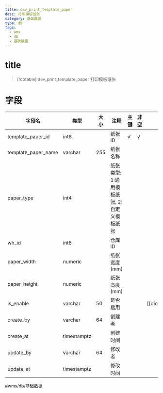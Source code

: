 ```yaml
---
title: dev_print_template_paper
desc: 打印模板纸张
category: 基础数据
type: db
tags:
  - wms
  - db
  - 基础数据
---
```


# title
>[!dbtable] dev_print_template_paper
> 打印模板纸张

# 字段
| 字段名 | 类型 | 大小 | 注释 | 主键 | 非空 | 关联 |
| --- | --- | --- | --- | --- | --- | --- |
| template_paper_id | int8 |  | 纸张ID | √ | √ |  |
| template_paper_name | varchar | 255 | 纸张名称 |  |  |  |
| paper_type | int4 |  | 纸张类型: 1:通用模板纸张, 2: 自定义模板纸张 |  |  |  |
| wh_id | int8 |  | 仓库ID |  |  |  |
| paper_width | numeric |  | 纸张宽度(mm) |  |  |  |
| paper_height | numeric |  | 纸张高度(mm) |  |  |  |
| is_enable | varchar | 50 | 是否启用 |  |  | [[dict.IS_ENABLE]] |
| create_by | varchar | 64 | 创建者 |  |  |  |
| create_at | timestamptz |  | 创建时间 |  |  |  |
| update_by | varchar | 64 | 修改者 |  |  |  |
| update_at | timestamptz |  | 修改时间 |  |  |  |
#wms/db/基础数据
